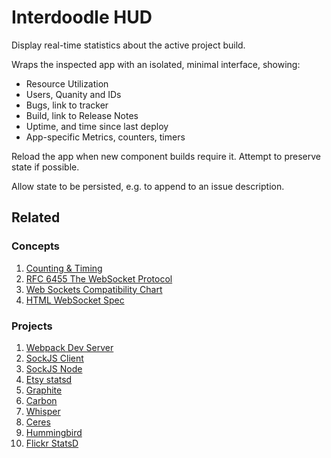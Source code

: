 # Interdoodle HUD

Display real-time statistics about the active project build.

Wraps the inspected app with an isolated, minimal interface, showing:

- Resource Utilization
- Users, Quanity and IDs
- Bugs, link to tracker
- Build, link to Release Notes
- Uptime, and time since last deploy
- App-specific Metrics, counters, timers

Reload the app when new component builds require it.  Attempt to preserve state if possible.

Allow state to be persisted, e.g. to append to an issue description.

## Related

### Concepts

1. [Counting & Timing](http://code.flickr.net/2008/10/27/counting-timing/)
1. [RFC 6455 The WebSocket Protocol](https://tools.ietf.org/html/rfc6455)
1. [Web Sockets Compatibility Chart](http://caniuse.com/websockets)
1. [HTML WebSocket Spec](https://html.spec.whatwg.org/multipage/comms.html#network)

### Projects

1. [Webpack Dev Server](https://github.com/webpack/webpack-dev-server)
1. [SockJS Client](https://github.com/sockjs/sockjs-client)
1. [SockJS Node](https://github.com/sockjs/sockjs-node)
1. [Etsy statsd](https://github.com/etsy/statsd)
1. [Graphite](https://github.com/graphite-project/graphite-web/)
1. [Carbon](https://github.com/graphite-project/carbon/)
1. [Whisper](https://github.com/graphite-project/whisper/)
1. [Ceres](https://github.com/graphite-project/ceres/)
1. [Hummingbird](http://github.com/mnutt/hummingbird)
1. [Flickr StatsD](https://github.com/iamcal/Flickr-StatsD)




